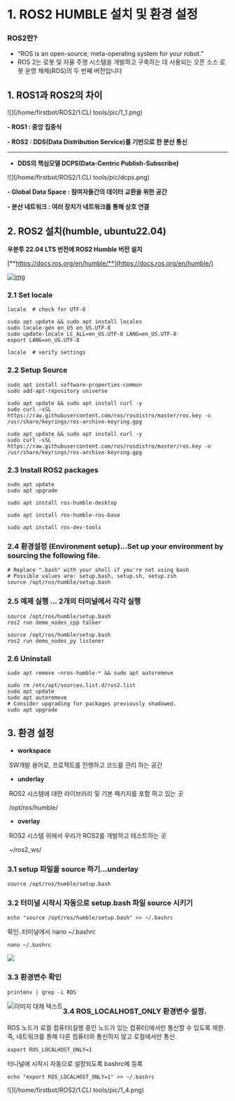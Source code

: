 # 1. ROS2 HUMBLE 설치 및 환경 설정



### ROS2란?

- “ROS is an open-source, meta-operating system for your robot.”
- ROS 2는 로봇 및 자율 주행 시스템을 개발하고 구축하는 데 사용되는 오픈 소스 로봇 운영 체제(ROS)의 두 번째 버전입니다



## 1. ROS1과 ROS2의 차이

![](/home/firstbot/ROS2/1.CLI tools/pic/1_1.png)

**- ROS1 : 중앙 집중식**

**- ROS2 : DDS(Data Distribution Service)를 기반으로 한 분산 통신**

****

- **DDS의 핵심모델 DCPS(Data-Centric Publish-Subscribe)**

![](/home/firstbot/ROS2/1.CLI tools/pic/dcps.png)

 **- Global Data Space : 참여자들간의 데이터 교환을 위한 공간**

 **- 분산 네트워크 : 여러 장치가 네트워크를 통해 상호 연결**



## 2. ROS2 설치(humble, ubuntu22.04)

**우분투 22.04 LTS 번전에 ROS2 Humble 버전 설치**

[**https://docs.ros.org/en/humble/**](https://docs.ros.org/en/humble/)

[![img](https://dthumb-phinf.pstatic.net/?src=%22https%3A%2F%2Fdocs.ros.org%2Fen%2Fhumble%2F_static%2Fhumble-small.png%22&type=ff120)](https://docs.ros.org/en/humble/)



### 2.1 Set locale

```
locale  # check for UTF-8

sudo apt update && sudo apt install locales
sudo locale-gen en_US en_US.UTF-8
sudo update-locale LC_ALL=en_US.UTF-8 LANG=en_US.UTF-8
export LANG=en_US.UTF-8

locale  # verify settings
```



### 2.2 Setup Source

```
sudo apt install software-properties-common
sudo add-apt-repository universe
```

```
sudo apt update && sudo apt install curl -y
sudo curl -sSL https://raw.githubusercontent.com/ros/rosdistro/master/ros.key -o /usr/share/keyrings/ros-archive-keyring.gpg
```

```
sudo apt update && sudo apt install curl -y
sudo curl -sSL https://raw.githubusercontent.com/ros/rosdistro/master/ros.key -o /usr/share/keyrings/ros-archive-keyring.gpg
```



### 2.3 Install ROS2 packages

```
sudo apt update
sudo apt upgrade
```

```
sudo apt install ros-humble-desktop
```

```
sudo apt install ros-humble-ros-base
```

```
sudo apt install ros-dev-tools
```



### 2.4 환경설정 (Environment setup)...Set up your environment by sourcing the following file.

```
# Replace ".bash" with your shell if you're not using bash
# Possible values are: setup.bash, setup.sh, setup.zsh
source /opt/ros/humble/setup.bash
```



### 2.5 예제 실행 ... 2개의 터미널에서 각각 실행

```
source /opt/ros/humble/setup.bash
ros2 run demo_nodes_cpp talker
```

```
source /opt/ros/humble/setup.bash
ros2 run demo_nodes_py listener
```



### 2.6 Uninstall

```
sudo apt remove ~nros-humble-* && sudo apt autoremove
```

```
sudo rm /etc/apt/sources.list.d/ros2.list
sudo apt update
sudo apt autoremove
# Consider upgrading for packages previously shadowed.
sudo apt upgrade
```



## 3. 환경 설정

- **workspace**

​    SW개발 용어로, 프로젝트를 진행하고 코드를 관리 하는 공간



- **underlay**

​    ROS2 시스템에 대한 라이브러리 및 기본 패키지를 포함 하고 있는 곳

​    /opt/ros/humble/



- **overlay**

​    ROS2 시스템 위에서 우리가 ROS2를 개발하고 테스트하는 곳

​    ~/ros2_ws/



### 3.1 setup 파일을 source 하기...underlay

```
source /opt/ros/humble/setup.bash
```



### 3.2 터미널 시작시 자동으로 setup.bash 파일 source 시키기

```
echo "source /opt/ros/humble/setup.bash" >> ~/.bashrc
```

﻿확인..터미널에서 nano ~/.bashrc

```
nano ~/.bashrc
```

![](https://github.com/firstbot1/ROS2STUDY/blob/main/1.CLI%20tools/pic/1_2.png)



### 3.3 환경변수 확인

```
printenv | grep -i ROS
```

<img src="/home/firstbot/ROS2/1.CLI%20tools/pic/1_3.png" alt="이미지 대체 텍스트" style="float: left;">



### 3.4 ROS_LOCALHOST_ONLY 환경변수 설정.

ROS 노드가 로컬 컴퓨터(실행 중인 노드가 있는 컴퓨터)에서만 통신할 수 있도록 제한. 즉, 네트워크를 통해 다른 컴퓨터와 통신하지 않고 로컬에서만 통신.

```
export ROS_LOCALHOST_ONLY=1
```

터니널에 시작시 자동으로 설정되도록 bashrc에 등록

```
echo "export ROS_LOCALHOST_ONLY=1" >> ~/.bashrc
```

![](/home/firstbot/ROS2/1.CLI tools/pic/1_4.png)
